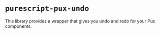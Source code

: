 # `purescript-pux-undo`

This library provides a wrapper that gives you undo and redo for your Pux components.
